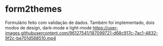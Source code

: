 # form2themes
Formulário feito com validação de dados.
Também foi implementado, dois modos de design, dark-mode e light-mode
https://user-images.githubusercontent.com/96127541/187099721-d68c917c-7ac1-4832-9f2c-be701d568510.mp4

